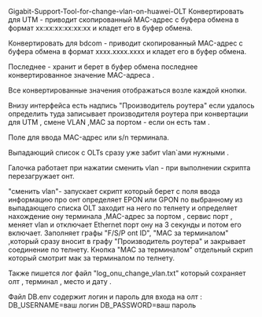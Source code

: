 Gigabit-Support-Tool-for-change-vlan-on-huawei-OLT
Конвертировать для UTM - приводит скопированный MAC-адрес с буфера обмена в формат хх:хх:хх:хх:хх:хх и кладет его в буфер обмена.

Конвертировать для bdcom - приводит скопированный MAC-адрес с буфера обмена в формат хххх.хххх.хххх и кладет его в буфер обмена.

Последнее - хранит и берет в буфер обмена последнее конвертированное значение MAC-адреса .

Все конвертированные значения отображаться возле каждой кнопки.

Внизу интерфейса есть надпись "Производитель роутера" если удалось определить туда записывает производителя роутера при конвертации для UTM , смене VLAN ,MAC за портом - если он есть там .

Поле для ввода MAC-адрес или s/n терминала.

Выпадающий список с OLTs сразу уже забит vlan`aми нужными .

Галочка работает при нажатии сменить vlan - при выполнении скрипта перезагружает онт.

"сменить vlan"- запускает скрипт который берет с поля ввода информацию про онт определяет EPON или GPON по выбранному из выпадающего списка OLT заходит на него по телнету и определяет нахождение ону терминала ,MAC-адрес за портом , сервис порт , меняет vlan и отключает Ethernet порт ону на 3 секунды и потом его включает. Заполняет графы "F/S/P ont ID", "МAC за терминалом" ,который сразу вносит в графу "Производитель роутера" и закрывает соединение по телнету. Кнопка "MAC за терминалом" отдельный скрип который смотрит мак за терминалом по телнету.

Также пишется лог файл "log_onu_change_vlan.txt" который сохраняет олт , терминал , место и дату .

Файл DB.env содержит логин и пароль для входа на олт : DB_USERNAME=ваш логин DB_PASSWORD=ваш пароль
